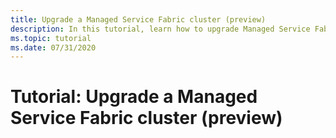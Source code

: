 ```yaml
---
title: Upgrade a Managed Service Fabric cluster (preview)
description: In this tutorial, learn how to upgrade Managed Service Fabric cluster.
ms.topic: tutorial
ms.date: 07/31/2020
---
```


# Tutorial: Upgrade a Managed Service Fabric cluster (preview)
